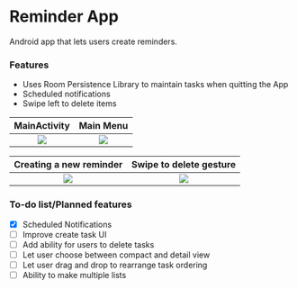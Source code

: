 # Reminder App
Android app that lets users create reminders.


### Features
- Uses Room Persistence Library to maintain tasks when quitting the App
- Scheduled notifications
- Swipe left to delete items



MainActivity             |  Main Menu
:-------------------------:|:-------------------------:
![](https://s10.postimg.org/lm86gg5nd/Main_Activity.png)  |  ![](https://s10.postimg.org/c1ojtk8ll/Main_Menu.png)

Creating a new reminder             |  Swipe to delete gesture
:-------------------------:|:-------------------------:
<img src="https://s10.postimg.org/ojg2alt2h/Create_Activity_New.png" height="">|  ![](https://thumbs.gfycat.com/FlamboyantDistortedIcefish-size_restricted.gif)

### To-do list/Planned features

- [X] Scheduled Notifications
- [ ] Improve create task UI
- [ ] Add ability for users to delete tasks
- [ ] Let user choose between compact and detail view
- [ ] Let user drag and drop to rearrange task ordering
- [ ] Ability to make multiple lists
